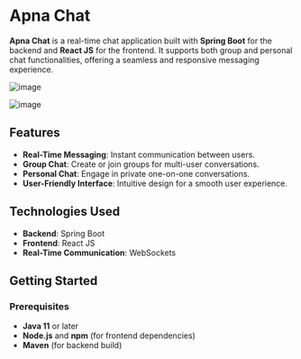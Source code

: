 # Apna Chat

**Apna Chat** is a real-time chat application built with **Spring Boot** for the backend and **React JS** for the frontend. It supports both group and personal chat functionalities, offering a seamless and responsive messaging experience.

![image](https://github.com/user-attachments/assets/ec2683f5-485a-49f0-97c5-b8b51ac0213e)

![image](https://github.com/user-attachments/assets/bcbd4ef0-74de-4e1b-bfd2-7a6b9255741b)

## Features

- **Real-Time Messaging**: Instant communication between users.
- **Group Chat**: Create or join groups for multi-user conversations.
- **Personal Chat**: Engage in private one-on-one conversations.
- **User-Friendly Interface**: Intuitive design for a smooth user experience.

## Technologies Used

- **Backend**: Spring Boot
- **Frontend**: React JS
- **Real-Time Communication**: WebSockets

## Getting Started

### Prerequisites

- **Java 11** or later
- **Node.js** and **npm** (for frontend dependencies)
- **Maven** (for backend build)
